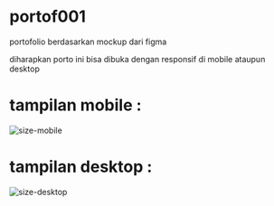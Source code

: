 # portof001
portofolio berdasarkan mockup dari figma

diharapkan porto ini bisa dibuka dengan responsif di mobile ataupun desktop
# tampilan mobile :
![size-mobile](https://github.com/user-attachments/assets/3207ed04-dc9c-410c-8cd8-b257f4589db0)




# tampilan desktop :
![size-desktop](https://github.com/user-attachments/assets/96c40592-8ced-4a69-876b-8dfdd4c1b516)
